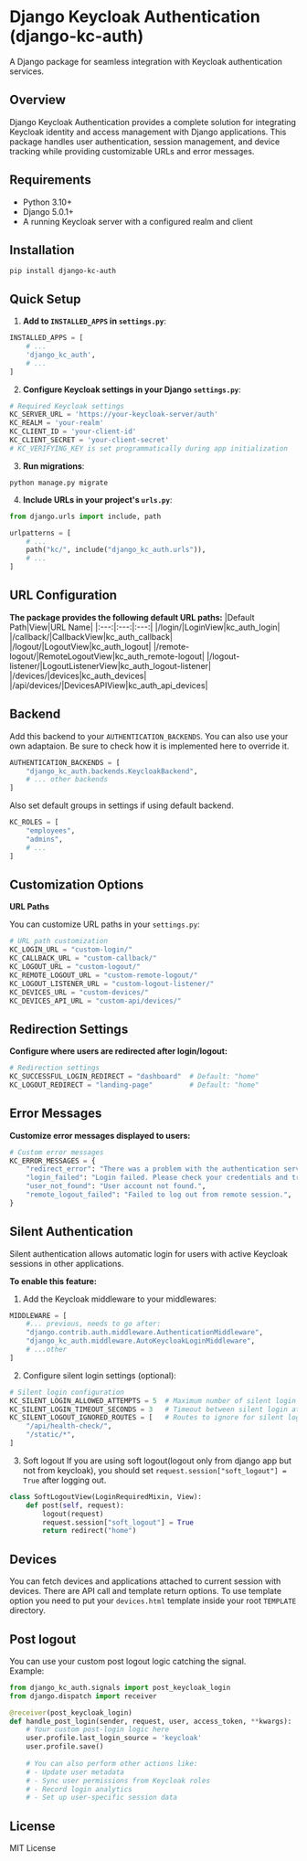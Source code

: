 # Django Keycloak Authentication (django-kc-auth)
A Django package for seamless integration with Keycloak authentication services.

## Overview
Django Keycloak Authentication provides a complete solution for integrating Keycloak identity and access management with Django applications. This package handles user authentication, session management, and device tracking while providing customizable URLs and error messages.
## Requirements
- Python 3.10+
- Django 5.0.1+
- A running Keycloak server with a configured realm and client

## Installation

```shell 
pip install django-kc-auth
```

## Quick Setup

1. **Add to `INSTALLED_APPS` in ``settings.py``**:

```python
INSTALLED_APPS = [
    # ...
    'django_kc_auth',
    # ...
]
```
2. **Configure Keycloak settings in your Django ``settings.py``**:

```python
# Required Keycloak settings
KC_SERVER_URL = 'https://your-keycloak-server/auth'
KC_REALM = 'your-realm'
KC_CLIENT_ID = 'your-client-id'
KC_CLIENT_SECRET = 'your-client-secret'
# KC_VERIFYING_KEY is set programmatically during app initialization
```
3. **Run migrations**:

```shell
python manage.py migrate
```
4. **Include URLs in your project's `urls.py`**:

```python
from django.urls import include, path

urlpatterns = [
    # ...
    path("kc/", include("django_kc_auth.urls")),
    # ...
]
```
## URL Configuration

**The package provides the following default URL paths:**
|Default Path|View|URL Name|
|:---:|:---:|:---:|
|/login/|LoginView|kc_auth_login|
|/callback/|CallbackView|kc_auth_callback|
|/logout/|LogoutView|kc_auth_logout|
|/remote-logout/|RemoteLogoutView|kc_auth_remote-logout|
|/logout-listener/|LogoutListenerView|kc_auth_logout-listener|
|/devices/|devices|kc_auth_devices|
|/api/devices/|DevicesAPIView|kc_auth_api_devices|

## Backend
Add this backend to your `AUTHENTICATION_BACKENDS`. You can also use your own adaptaion. Be sure to check how it is implemented here to override it.
```python
AUTHENTICATION_BACKENDS = [
    "django_kc_auth.backends.KeycloakBackend",
    # ... other backends
]
```
Also set default groups in settings if using default backend.
```python
KC_ROLES = [
    "employees",
    "admins",
    # ...
]
```


## Customization Options
**URL Paths**

You can customize URL paths in your `settings.py`:

```python
# URL path customization
KC_LOGIN_URL = "custom-login/"
KC_CALLBACK_URL = "custom-callback/"
KC_LOGOUT_URL = "custom-logout/"
KC_REMOTE_LOGOUT_URL = "custom-remote-logout/"
KC_LOGOUT_LISTENER_URL = "custom-logout-listener/"
KC_DEVICES_URL = "custom-devices/"
KC_DEVICES_API_URL = "custom-api/devices/"
```
## Redirection Settings

**Configure where users are redirected after login/logout:**

```python
# Redirection settings
KC_SUCCESSFUL_LOGIN_REDIRECT = "dashboard"  # Default: "home"
KC_LOGOUT_REDIRECT = "landing-page"         # Default: "home"
```

## Error Messages

**Customize error messages displayed to users:**

```python
# Custom error messages
KC_ERROR_MESSAGES = {
    "redirect_error": "There was a problem with the authentication service. Please try again.",
    "login_failed": "Login failed. Please check your credentials and try again.",
    "user_not_found": "User account not found.",
    "remote_logout_failed": "Failed to log out from remote session.",
}
```
## Silent Authentication

Silent authentication allows automatic login for users with active Keycloak sessions in other applications.

**To enable this feature:**

1. Add the Keycloak middleware to your middlewares:

```python
MIDDLEWARE = [
    #... previous, needs to go after:
    "django.contrib.auth.middleware.AuthenticationMiddleware",
    "django_kc_auth.middleware.AutoKeycloakLoginMiddleware",
    # ...other
]
```
2. Configure silent login settings (optional):

```python
# Silent login configuration
KC_SILENT_LOGIN_ALLOWED_ATTEMPTS = 5  # Maximum number of silent login attempts
KC_SILENT_LOGIN_TIMEOUT_SECONDS = 3   # Timeout between silent login attempts
KC_SILENT_LOGOUT_IGNORED_ROUTES = [   # Routes to ignore for silent login
    "/api/health-check/",
    "/static/*",
]
```
3. Soft logout
If you are using soft logout(logout only from django app but not from keycloak), you should set `request.session["soft_logout"] = True` after logging out.
```python
class SoftLogoutView(LoginRequiredMixin, View):
    def post(self, request):
        logout(request)
        request.session["soft_logout"] = True
        return redirect("home")

```
## Devices
You can fetch devices and applications attached to current session with devices. There are API call and template return options. To use template option you need to put your `devices.html` template inside your root `TEMPLATE` directory.
## Post logout
You can use your custom post logout logic catching the signal.<br>
Example:
```python
from django_kc_auth.signals import post_keycloak_login
from django.dispatch import receiver

@receiver(post_keycloak_login)
def handle_post_login(sender, request, user, access_token, **kwargs):
    # Your custom post-login logic here
    user.profile.last_login_source = 'keycloak'
    user.profile.save()
    
    # You can also perform other actions like:
    # - Update user metadata
    # - Sync user permissions from Keycloak roles
    # - Record login analytics
    # - Set up user-specific session data
```
## License
MIT License
